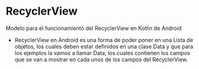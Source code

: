 # RecyclerView
Modelo para el funcionamiento del RecyclerView en Kotlin de Android

- RecyclerView en Android es una forma de poder poner en una Lista de objetos, los cuales deben estar definidos en una clase Data y que para los ejemplos la vamos a llamar Data, los cuales contienen los campos que se van a mostrar en cada unos de los campos del RecyclerView.


